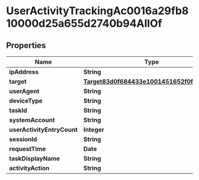 

# UserActivityTrackingAc0016a29fb810000d25a655d2740b94AllOf


## Properties

Name | Type | Description | Notes
------------ | ------------- | ------------- | -------------
**ipAddress** | **String** |  |  [optional]
**target** | [**Target83d0f684433e1001451652f0f4350015**](Target83d0f684433e1001451652f0f4350015.md) |  |  [optional]
**userAgent** | **String** |  |  [optional]
**deviceType** | **String** |  |  [optional]
**taskId** | **String** |  |  [optional]
**systemAccount** | **String** |  |  [optional]
**userActivityEntryCount** | **Integer** |  |  [optional]
**sessionId** | **String** |  |  [optional]
**requestTime** | **Date** |  |  [optional]
**taskDisplayName** | **String** |  |  [optional]
**activityAction** | **String** |  |  [optional]



